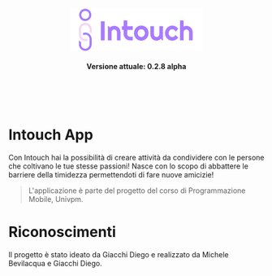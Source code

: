 <div align="center">
  <br><br>
  <img src="intouch_full_logo.svg" alt="Intouch_logo" width="260"></img>
  <br>
  <h4>Versione attuale: 0.2.8 alpha</h4><br>
</div><br><br>

# Intouch App
Con Intouch hai la possibilità di creare attività da condividere con le persone che coltivano le tue stesse passioni! Nasce con lo scopo di abbattere le barriere della timidezza permettendoti di fare nuove amicizie!
> L'applicazione è parte del progetto del corso di Programmazione Mobile, Univpm.

# Riconoscimenti
Il progetto è stato ideato da Giacchi Diego e realizzato da Michele Bevilacqua e Giacchi Diego.
